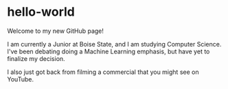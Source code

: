 # hello-world
Welcome to my new GitHub page!

I am currently a Junior at Boise State, and I am studying Computer Science. I've been debating doing a Machine Learning emphasis, but have yet to finalize my decision.

I also just got back from filming a commercial that you might see on YouTube.
